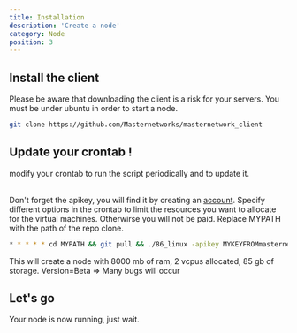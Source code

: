```yaml
---
title: Installation
description: 'Create a node'
category: Node
position: 3
---
```


## Install the client 
Please be aware that downloading the client is a risk for your servers.
You must be under ubuntu in order to start a node.


  <code-block active>

  ```bash
  git clone https://github.com/Masternetworks/masternetwork_client
  ```


Update your crontab ! 
-----------------------------------------------
modify your crontab to run the script periodically and to update it.<br>

<br>
Don't forget the apikey, you will find it by creating an <a href="https://masternetwork.dev">account</a>. Specify different options in the crontab to limit the resources you want to allocate for the virtual machines. Otherwirse you will not be paid.  Replace MYPATH with the path of the repo clone. 
<code-block active>

  ```bash
* * * * * cd MYPATH && git pull && ./86_linux -apikey MYKEYFROMmasternetwork.api -ram 8000 -vcpus 2 -storage 85 -nodename Sunlight
  ```

</code-block>
This will create a node with 8000 mb of ram, 2 vcpus allocated, 85 gb of storage.
<alert>
Version=Beta => Many bugs will occur
</alert>


## Let's go
Your node is now running, just wait.